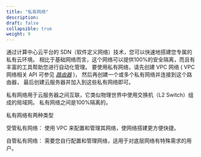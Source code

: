 ```yaml
---
title: "私有网络"
description: 
draft: false
collapsible: true
weight: 9
---
```


通过计算中心云平台的 SDN（软件定义网络）技术，您可以快速地搭建您专属的私有云环境。 相比于基础网络而言，这个网络可以提供100%的安全隔离，而且有丰富的工具帮助您进行自动化管理。 要使用私有网络，请先创建 VPC 网络 ( VPC 网络相关 API 可参见 [_路由器_](../router/) )， 然后再创建一个或多个私有网络并连接到这个路由器， 最后创建云服务器并加入到这些私有网络即可。

私有网络用于云服务器之间互联，它类似物理世界中使用交换机（L2 Switch）组成的局域网。 私有网络之间是100%隔离的。

私有网络有两种类型

受管私有网络： 使用 VPC 来配置和管理其网络，使网络搭建更方便快捷。

自管私有网络： 需要您自行配置和管理网络，适用于对底层网络有特殊需求的用户。
